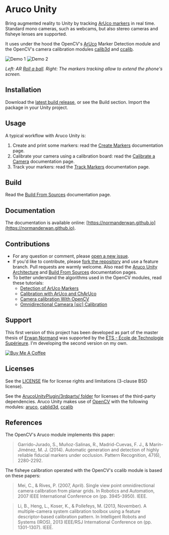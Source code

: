 # Aruco Unity

Bring augmented reality to Unity by tracking [ArUco markers](https://docs.opencv.org/master/d5/dae/tutorial_aruco_detection.html) in real time. Standard mono cameras, such as webcams, but also stereo cameras and fisheye lenses are supported.

It uses under the hood the OpenCV's [ArUco](http://docs.opencv.org/master/d9/d6a/group__aruco.html) Marker Detection module and the OpenCV's camera calibration modules [calib3d](http://docs.opencv.org/master/d9/d0c/group__calib3d.html) and [ccalib](http://docs.opencv.org/master/d3/ddc/group__ccalib.html).

![Demo 1](https://raw.githubusercontent.com/NormandErwan/ArucoUnity/master/docs/images/ar_roll_a_ball.gif)
![Demo 2](https://raw.githubusercontent.com/NormandErwan/ArucoUnity/master/docs/images/extended_phone_screen.gif)

*Left: AR [Roll a ball](https://unity3d.com/fr/learn/tutorials/s/roll-ball-tutorial). Right: The markers tracking allow to extend the phone's screen.*

## Installation

Download the [latest build release](https://github.com/enormand/ArucoUnity/releases), or see the Build section. Import the package in your Unity project.

## Usage

A typical workflow with Aruco Unity is:

1. Create and print some markers: read the [Create Markers](https://normanderwan.github.io/create-markers) documentation page.
2. Calibrate your camera using a calibration board: read the [Calibrate a Camera](https://normanderwan.github.io/calibrate-a-camera) documentation page.
3. Track your markers: read the [Track Markers](https://normanderwan.github.io/track-markers) documentation page.

## Build

Read the [Build From Sources](https://normanderwan.github.io/build-from-sources) documentation page.

## Documentation

The documentation is available online: [https://normanderwan.github.io](https://normanderwan.github.io).

## Contributions

- For any question or comment, please [open a new issue](https://github.com/NormandErwan/ArucoUnity/issues/new).
- If you'd like to contribute, please [fork the repository](https://github.com/NormandErwan/ArucoUnity/fork) and use a feature branch. Pull requests are warmly welcome. Also read the [Aruco Unity Architecture](https://normanderwan.github.io/aruco-unity-architecture) and [Build From Sources](https://normanderwan.github.io/build-from-sources) documentation pages.
- To better understand the algorithms used in the OpenCV modules, read these tutorials:
  - [Detection of ArUco Markers](https://docs.opencv.org/master/d5/dae/tutorial_aruco_detection.html)
  - [Calibration with ArUco and ChArUco](https://docs.opencv.org/master/da/d13/tutorial_aruco_calibration.html)
  - [Camera calibration With OpenCV](https://docs.opencv.org/master/d4/d94/tutorial_camera_calibration.html)
  - [Omnidirectional Cameara [*sic*] Calibration](https://docs.opencv.org/master/dd/d12/tutorial_omnidir_calib_main.html)

## Support

This first version of this project has been developed as part of the master thesis of [Erwan Normand](https://ca.linkedin.com/in/normanderwan) was supported by the [ÉTS - École de Technologie Supérieure](https://www.etsmtl.ca/). I'm developing the second version on my own.

[![Buy Me A Coffee](https://www.buymeacoffee.com/assets/img/custom_images/white_img.png)](https://www.buymeacoffee.com/h48VU3fny)

## Licenses

See the [LICENSE](LICENSE) file for license rights and limitations (3-clause BSD license).

See the [ArucoUnityPlugin/3rdparty/ folder](ArucoUnityPlugin/3rdparty/) for licenses of the third-party dependencies. Aruco Unity makes use of [OpenCV](http://opencv.org/) with the following modules: [aruco](https://github.com/opencv/opencv_contrib/tree/master/modules/aruco), [cablid3d](http://docs.opencv.org/master/d9/d0c/group__calib3d.html), [ccalib](http://docs.opencv.org/master/d3/ddc/group__ccalib.html)

## References

The OpenCV's Aruco module implements this paper:

> Garrido-Jurado, S., Muñoz-Salinas, R., Madrid-Cuevas, F. J., & Marín-Jiménez, M. J. (2014). Automatic generation and detection of highly reliable fiducial markers under occlusion. Pattern Recognition, 47(6), 2280-2292.

The fisheye calibration operated with the OpenCV's ccalib module is based on these papers:

> Mei, C., & Rives, P. (2007, April). Single view point omnidirectional camera calibration from planar grids. In Robotics and Automation, 2007 IEEE International Conference on (pp. 3945-3950). IEEE.

> Li, B., Heng, L., Koser, K., & Pollefeys, M. (2013, November). A multiple-camera system calibration toolbox using a feature descriptor-based calibration pattern. In Intelligent Robots and Systems (IROS), 2013 IEEE/RSJ International Conference on (pp. 1301-1307). IEEE.